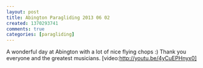 ```yaml
---
layout: post
title: Abington Paragliding 2013 06 02
created: 1370293741
comments: true
categories: [paragliding]
---
```

A wonderful day at Abington with a lot of nice flying chops :) Thank you everyone and the greatest musicians.
[video:http://youtu.be/4yCuEPHnyx0]
